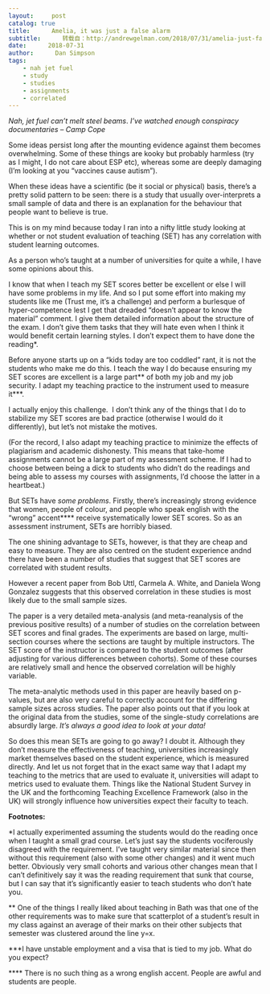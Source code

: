 ```yaml
---
layout:     post
catalog: true
title:      Amelia, it was just a false alarm
subtitle:      转载自：http://andrewgelman.com/2018/07/31/amelia-just-false-alarm/
date:      2018-07-31
author:      Dan Simpson
tags:
    - nah jet fuel
    - study
    - studies
    - assignments
    - correlated
---
```





*Nah, jet fuel can’t melt steel beams*. *I’ve watched enough* c*onspiracy documentaries – Camp Cope*

Some ideas persist long after the mounting evidence against them becomes overwhelming. Some of these things are kooky but probably harmless (try as I might, I do not care about ESP etc), whereas some are deeply damaging (I’m looking at you “vaccines cause autism”).

When these ideas have a scientific (be it social or physical) basis, there’s a pretty solid pattern to be seen: there is a study that usually over-interprets a small sample of data and there is an explanation for the behaviour that people want to believe is true.

This is on my mind because today I ran into a nifty little study looking at whether or not student evaluation of teaching (SET) has any correlation with student learning outcomes.

As a person who’s taught at a number of universities for quite a while, I have some opinions about this.

I know that when I teach my SET scores better be excellent or else I will have some problems in my life. And so I put some effort into making my students like me (Trust me, it’s a challenge) and perform a burlesque of hyper-competence lest I get that dreaded “doesn’t appear to know the material” comment. I give them detailed information about the structure of the exam. I don’t give them tasks that they will hate even when I think it would benefit certain learning styles. I don’t expect them to have done the reading*.

Before anyone starts up on a “kids today are too coddled” rant, it is not the students who make me do this. I teach the way I do because ensuring my SET scores are excellent is a large part** of both my job and my job security. I adapt my teaching practice to the instrument used to measure it***.

I actually enjoy this challenge.  I don’t think any of the things that I do to stabilize my SET scores are bad practice (otherwise I would do it differently), but let’s not mistake the motives.

(For the record, I also adapt my teaching practice to minimize the effects of plagiarism and academic dishonesty. This means that take-home assignments cannot be a large part of my assessment scheme. If I had to choose between being a dick to students who didn’t do the readings and being able to assess my courses with assignments, I’d choose the latter in a heartbeat.)

But SETs have *some problems*. Firstly, there’s increasingly strong evidence that women, people of colour, and people who speak english with the “wrong” accent**** receive systematically lower SET scores. So as an assessment instrument, SETs are horribly biased.

The one shining advantage to SETs, however, is that they are cheap and easy to measure. They are also centred on the student experience andnd there have been a number of studies that suggest that SET scores are correlated with student results.

However a recent paper from Bob Uttl, Carmela A. White, and Daniela Wong Gonzalez suggests that this observed correlation in these studies is most likely due to the small sample sizes.

The paper is a very detailed meta-analysis (and meta-reanalysis of the previous positive results) of a number of studies on the correlation between SET scores and final grades. The experiments are based on large, multi-section courses where the sections are taught by multiple instructors. The SET score of the instructor is compared to the student outcomes (after adjusting for various differences between cohorts). Some of these courses are relatively small and hence the observed correlation will be highly variable.

The meta-analytic methods used in this paper are heavily based on p-values, but are also very careful to correctly account for the differing sample sizes across studies. The paper also points out that if you look at the original data from the studies, some of the single-study correlations are absurdly large. *It’s always a good idea to look at your data!*

So does this mean SETs are going to go away? I doubt it. Although they don’t measure the effectiveness of teaching, universities increasingly market themselves based on the student experience, which is measured directly. And let us not forget that in the exact same way that I adapt my teaching to the metrics that are used to evaluate it, universities will adapt to metrics used to evaluate them. Things like the National Student Survey in the UK and the forthcoming Teaching Excellence Framework (also in the UK) will strongly influence how universities expect their faculty to teach.

**Footnotes:**

*I actually experimented assuming the students would do the reading once when I taught a small grad course. Let’s just say the students vociferously disagreed with the requirement. I’ve taught very similar material since then without this requirement (also with some other changes) and it went much better. Obviously very small cohorts and various other changes mean that I can’t definitively say it was the reading requirement that sunk that course, but I can say that it’s significantly easier to teach students who don’t hate you.

** One of the things I really liked about teaching in Bath was that one of the other requirements was to make sure that scatterplot of a student’s result in my class against an average of their marks on their other subjects that semester was clustered around the line y=x.

***I have unstable employment and a visa that is tied to my job. What do you expect?

**** There is no such thing as a wrong english accent. People are awful and students are people.




